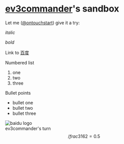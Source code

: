 # [ev3commander](https://github.com/ev3commander)'s sandbox

Let me ([@ontouchstart](https://github.com/ontouchstart)) give it a try:

_italic_

*bold*

Link to [百度](http://www.baidu.com/)

Numbered list

1. one
2. two
3. three

Bullet points

- bullet one
- bullet two
- bullet three

![baidu logo](http://www.baidu.com/img/bd_logo1.png)  
ev3commander's turn  
$$/frac{31}{62} = 0.5$$
